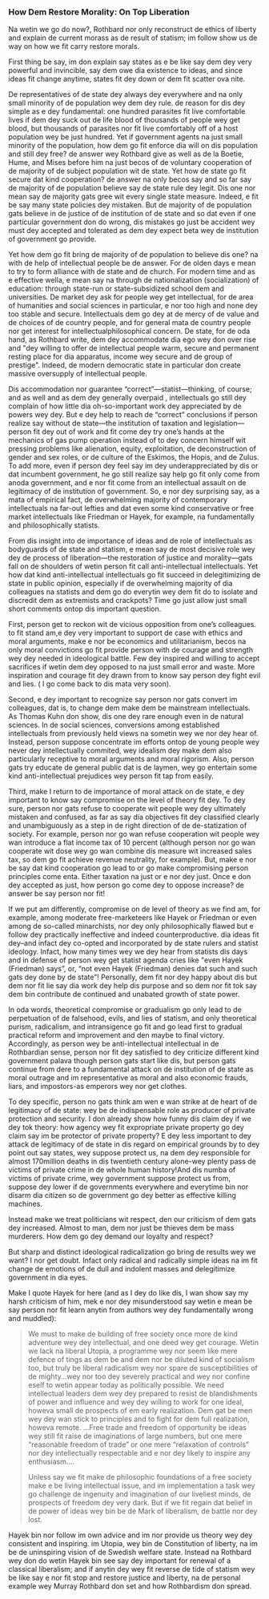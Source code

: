 ### How Dem Restore Morality: On Top Liberation

Na wetin we go do now?, Rothbard nor only reconstruct de ethics of liberty and explain de current morass as de result of statism; im follow show us de way on how we fit carry restore morals. 

First thing be say, im don explain say states as e be like say dem dey very powerful and invincible, say dem owe dia existence to ideas, and since ideas fit change anytime, states fit dey down or dem fit scatter ova nite. 

De representatives of de state dey always dey everywhere and na only small minority of de population wey dem dey rule. de reason for dis dey simple as e dey fundamental: one hundred parasites fit live comfortable lives if dem dey suck out de life blood of thousands of people wey get blood, but thousands of parasites nor fit live comfortably off of a host population wey be just hundred. Yet if government agents na just small minority of the population, how dem go fit enforce dia will on dis population and still dey free? de answer wey Rothbard give as well as de  la Boetie, Hume, and Mises before him na just becos of de voluntary cooperation of de majority of de subject population wit de state. Yet how de state go fit secure dat kind cooperation? de answer na only becos say and so far say de majority of de population believe say de state rule dey legit. Dis one nor mean say de majority gats gree wit every single state measure. Indeed, e fit be say many state policies dey mistaken. But de majority of de population gats believe in de justice of de institution of de state and so dat even if one particular government don do wrong, dis mistakes go just be accident wey must dey accepted and tolerated as dem dey expect beta wey de institution of government go provide. 

Yet how dem go fit bring de majority of de population to believe dis one? na with de help of intellectual people be de answer. For de olden days e mean to try to form alliance with de state and de church. For modern time and as e effective wella, e mean say na through de nationalization (socialization) of education: through state-run or state-subsidized school dem and universities. De market dey ask for people wey get intellectual, for de area of humanities  and social sciences in particular, e nor too high and none dey too stable and secure. Intellectuals dem go dey at de mercy of de value and de choices of de country people, and for general mata de country people nor get interest for intellectualphilosophical concern. De state, for de oda hand, as  Rothbard write, dem dey accommodate dia ego wey don over rise and "dey willing to offer de intellectual people warm, secure and permanent resting place for dia apparatus, income wey secure and de group of prestige". Indeed, de modern democratic state in particular don create massive oversupply of intellectual people.

Dis accommodation  nor guarantee “correct”—statist—thinking, of course; and as well and as dem dey generally overpaid , intellectuals go still dey complain of how little dia oh-so-important work dey appreciated by de powers wey dey. But e dey help to reach de “correct” conclusions if person realize say without de state—the institution of taxation and legislation—person fit dey out of work and fit  come dey try one’s hands at the mechanics of gas pump operation instead of to dey concern himself wit pressing problems like alienation, equity, exploitation, de deconstruction of gender and sex roles, or de culture of the Eskimos, the Hopis, and de Zulus. To add more, even if person dey feel say im dey underappreciated by dis or dat incumbent government, he go still realize say help go fit only come from anoda government, and e nor fit come from an intellectual assault on de legitimacy of de institution of government. So, e nor dey surprising say, as a mata of empirical fact, de overwhelming majority of contemporary intellectuals na far-out lefties and dat even some kind conservative or free market intellectuals like Friedman or Hayek, for example, na fundamentally and philosophically statists.

From dis insight into de importance of ideas and de role of intellectuals as bodyguards of de state and statism, e mean say  de most decisive role wey dey de process of liberation—the restoration of justice and morality—gats fall on de shoulders of wetin person fit call anti-intellectual intellectuals. Yet how dat kind  anti-intellectual intellectuals go fit succeed in delegitimizing de state in public opinion, especially if de overwhelming majority of dia colleagues na statists and dem go do everytin wey dem fit do to isolate and discredit dem as extremists and crackpots? Time go just allow just small short comments ontop dis important  question.

First, person get to reckon wit de vicious opposition from one’s colleagues.  to fit stand am,e dey very important to support de case with ethics and moral arguments, make e nor be economics and utilitarianism, becos na only moral convictions go fit provide person with de courage and strength wey dey needed in ideological battle. Few dey inspired and willing to accept sacrifices if wetin dem dey opposed to  na just small error and waste. More inspiration and courage fit dey drawn from to know say person dey fight evil and lies. ( I go come back to dis mata very soon). 

Second, e dey important to recognize say person nor gats convert im colleagues, dat is, to change dem make dem be mainstream intellectuals. As Thomas Kuhn don show, dis one dey rare enough even in de natural sciences. In de social sciences, conversions among established intellectuals from previously held views na sometin wey we nor dey hear of. Instead, person suppose concentrate  im efforts ontop de young people wey never dey intellectually commited, wey idealism dey make dem also particularly receptive to moral arguments and moral rigorism. Also, person gats try educate de general public dat is de laymen, wey go entertain some kind anti-intellectual prejudices wey person fit tap from easily. 

Third, make I return to de importance of  moral attack on de state, e dey important to know say compromise on the level of theory fit dey. To dey sure, person nor gats  refuse to cooperate wit people wey dey ultimately mistaken and confused, as far as say dia objectives fit dey classified clearly and unambiguously as a step in de right direction of de de-statization of society. For example, person nor go wan refuse cooperation wit people wey wan introduce a flat income tax of 10 percent (although person nor go wan cooperate wit dose wey go wan combine dis measure wit increased sales tax, so dem go fit achieve revenue neutrality, for example). But, make e nor be say dat kind cooperation go lead to or go make compromising person principles come enta. Either taxation na just or e nor dey just. Once e don dey accepted as just, how person go come dey to oppose increase? de answer be say person nor fit!

If we put am differently, compromise on de level of theory as we find am, for example, among moderate free-marketeers like Hayek or Friedman or even among de so-called minarchists,  nor dey only philosophically flawed but e follow dey practically ineffective and indeed counterproductive. dia ideas fit dey–and infact dey co-opted and incorporated by de state rulers and statist ideology. Infact, how many times wey we dey hear from statists dis days and in defense of person wey get statist agenda cries like "even  Hayek (Friedman) says”, or, “not even Hayek (Friedman) denies dat such and such gats dey done by de state”! Personally, dem fit nor dey happy about dis but dem nor fit lie say dia work dey help dis purpose and so dem nor fit tok say dem bin contribute de continued and unabated  growth of state power.

In oda words, theoretical compromise or gradualism go only lead to de  perpetuation of de falsehood, evils, and lies of statism, and only theoretical purism, radicalism, and intransigence go fit and go lead first to gradual practical reform and improvement and den maybe to final victory. Accordingly, as person wey be anti-intellectual intellectual in de Rothbardian sense, person nor fit dey satisfied to dey criticize different kind government palava though person gats start like dis, but person gats continue from dere to a fundamental attack  on de institution of de state as moral outrage and im representative as moral and also economic frauds, liars, and impostors-as emperors wey nor get clothes. 

To dey specific, person no gats think am wen e wan strike at de heart of de legitimacy of de state: wey be de indispensable  role as producer of private protection and security. I don already show how funny dis claim dey if we dey tok theory: how agency wey fit expropriate private property go  dey claim say im be protector of private property? E dey less important to dey attack de legitimacy of de state in dis regard on empirical grounds by to dey point out say states, wey suppose protect us, na dem dey responsible for almost 170million deaths in dis twentieth century alone-wey plenty pass de victims of private crime in de whole human history!And dis numba of victims of private crime, wey government suppose protect us from, suppose dey lower if de governments everywhere and everytime bin nor disarm dia citizen so de government go dey better as effective killing machines.

Instead make we treat politicians wit respect, den our criticism of dem gats dey  increased. Almost to man, dem nor just be thieves dem be mass murderers.  How dem go dey demand our loyalty and respect?

But sharp and distinct ideological radicalization go bring de  results wey we want? I nor get doubt. Infact only radical and radically simple ideas na im fit change de emotions of de dull and indolent masses and delegitimize  government in dia eyes. 

Make I quote Hayek for here (and as I dey do like dis, I  wan show say my harsh criticism of him, mek e nor dey misunderstood say wetin e mean be say person nor fit  learn anytin from  authors wey dey  fundamentally wrong and muddled):

> We must to make de building of free society once more de kind adventure wey dey intellectual, and one deed wey get courage. Wetin we lack na liberal Utopia, a programme wey nor seem like mere defence of tings as dem be and dem nor be diluted kind of socialism too, but truly be liberal radicalism wey nor spare de susceptibilities of de mighty…wey nor too dey severely practical and wey nor confine eself to wetin appear today as politically possible. We need intellectual leaders dem wey dey prepared to resist de blandishments of power and influence and wey dey willing to work for one ideal, howeva small de prospects of em early realization. Dem gat be men wey dey wan stick to principles and to fight for dem full realization, howeva remote. …Free trade and freedom of opportunity be ideas wey still fit raise de imaginations of large numbers, but one mere “reasonable freedom of trade” or one mere “relaxation of controls” nor dey intellectually respectable and e nor dey likely to inspire any enthusiasm….
>
> Unless say we fit make de philosophic foundations of a free society make e be  living intellectual issue, and im implementation a task wey go challenge de ingenuity and imagination of our liveliest minds, de prospects of freedom dey very dark. But if we fit regain dat belief in de power of ideas wey bin be de Mark of liberalism, de battle nor dey  lost.

[^2]: Hayek, F.A., “De Intellectuals and Socialism”, in idem, Studies in Philosophy, Politics, and Economics (New York: Simon and Schuster, 1969), p. 194.

Hayek bin nor follow im own advice and im nor provide us theory wey dey consistent and inspiring. im Utopia, wey bin de Constitution of liberty, na im be de uninspiring vision of de Swedish welfare state. Instead na Rothbard wey don do wetin Hayek bin see say dey important for renewal of a classical liberalism; and if anytin dey wey fit reverse de tide of statism wey be like say e nor fit stop and restore justice and liberty, na de personal example wey Murray Rothbard don set and how Rothbardism don spread.
